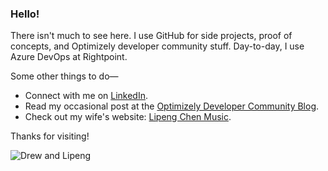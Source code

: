 ### Hello!

There isn't much to see here. I use GitHub for side projects, proof of concepts, and Optimizely developer community stuff. Day-to-day, I use Azure DevOps at Rightpoint. 

Some other things to do&mdash;
* Connect with me on <a href="https://www.linkedin.com/in/drewnull/" rel="noreferrer noopener" target="_blank">LinkedIn</a>.
* Read my occasional post at the <a href="https://world.optimizely.com/blogs/drew-null/" rel="noreferrer noopener" target="_blank">Optimizely Developer Community Blog</a>.
* Check out my wife's website: <a href="https://www.lipengchen.com" rel="noreferrer noopener" target="_blank">Lipeng Chen Music</a>.

Thanks for visiting!

![Drew and Lipeng](https://pbs.twimg.com/profile_images/1288527085066223616/kfY2tKL__400x400.jpg)
